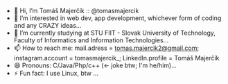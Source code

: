 - 👋 Hi, I’m Tomáš Majerčík :: @tomasmajercik
- 👀 I’m interested in web dev, app development, whichever form of coding and any CRAZY ideas...
- 🌱 I’m currently studying at STU FIIT - Slovak University of Technology, Faculty of Informatics and Information Technologies...
- 📫 How to reach me: mail.adress = tomas.majercik2@gmail.com; instagram.account = tomasmajercik_; LinkedIn.profile = Tomáš Majerčík
- 😄 Pronouns: C/Java/Php/c++ (<- joke btw; I'm he/him)...
- ⚡ Fun fact: I use Linux, btw ...

<!---
tomasmajercik/tomasmajercik is a ✨ special ✨ repository because its `README.md` (this file) appears on your GitHub profile.
You can click the Preview link to take a look at your changes.
--->
